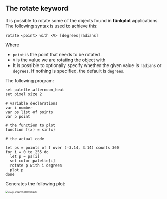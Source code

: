 ## The **rotate** keyword

It is possible to rotate some of the objects found in **fũnkplot** applications. The following syntax is used to achieve this:

```
rotate <point> with <V> [degrees|radians]
```

Where

- `point` is the point that needs to be rotated.
- `V` is the value we are rotating the object with
- It is possible to optionally specify whether the given value is `radians` or `degrees`. If nothing is specified, the default is `degrees`.

The following program:

```
set palette afternoon_heat
set pixel size 2

# variable declarations
var i number
var ps list of points
var p point

# the function to plot   
function f(x) = sin(x)

# the actual code 

let ps = points of f over (-3.14, 3.14) counts 360
for i = 0 to 255 do
  let p = ps[i]
  set color palette[i]
  rotate p with i degrees
  plot p
done

```

Generates the following plot:

<img src="/home/fld/work/p/funkplot/help/mds/imgs/rotate_1.png" alt="image-20221114103953276" style="zoom:50%;" />
